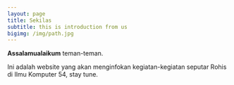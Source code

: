 ```yaml
---
layout: page
title: Sekilas
subtitle: this is introduction from us
bigimg: /img/path.jpg
---
```


**Assalamualaikum** teman-teman. 

Ini adalah website yang akan menginfokan kegiatan-kegiatan seputar Rohis di Ilmu Komputer 54, stay tune.
